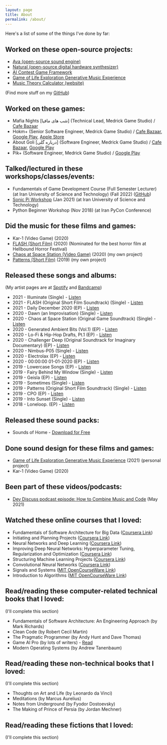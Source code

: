 ```yaml
---
layout: page
title: About
permalink: /about/
---
```


Here's a list of some of the things I've done by far:

## Worked on these open-source projects:
- [Ava (open-source sound engine)](https://github.com/amuuu/ava/)
- [Natural (open-source digital hardware synthesizer)](https://github.com/amuuu/natural-synth)
- [AI Contest Game Framework](https://github.com/Chillin-Examples/SearchAndDefuse)
- [Game of Life Exploration Generative Music Experience](https://github.com/amuuu/game-of-life-generative-music)
- [Music Theory Calculator (website)](https://amuuu.github.io/music-theory-calculator)

(Find more stuff on my [GitHub](https://github.com/amuuu))

## Worked on these games:
- Mafia Nights [شب های مافیا] (Technical Lead, Medrick Game Studio) / [Cafe Bazaar](https://cafebazaar.ir/app/com.filimo.mafia?l=en)
- Hokm+ (Senior Software Engineer, Medrick Game Studio) / [Cafe Bazaar](https://cafebazaar.ir/app/com.xalopex.hokm?l=en), [Google Play](https://play.google.com/store/apps/details?id=com.medrick.hokm), [Apple Store](https://apps.apple.com/us/app/hokm-plus-online-card-game/id1578418839)
- About Goli [درباره گلی] (Software Engineer, Medrick Game Studio) / [Cafe Bazaar](https://cafebazaar.ir/app/com.medrick.blast?l=en), [Google Play](https://play.google.com/store/apps/details?id=com.medrick.blast)
- Pik+ (Software Engineer, Medrick Game Studio) / [Google Play](https://play.google.com/store/apps/details?id=com.xalopex.spades)

## Talked/lectured in these workshops/classes/events:
- Fundamentals of Game Development Course (Full Semester Lecturer) (at Iran University of Science and Technology) (Fall 2022) ([GitHub](https://github.com/amuuu/game-course-fall-2021))
- [Sonic Pi Workshop](https://github.com/amuuu/sonic-pi-workshop-iust) (Jan 2021) (at Iran University of Science and Technology)
- Python Beginner Workshop (Nov 2018) (at Iran PyCon Conference)

## Did the music for these films and games:
- Kar-1 (Video Game) (2020)
- [FLASH (Short Film)](https://open.spotify.com/track/3pngtvPzXgUM9qpCF4fb4o?si=53a608a8d32743ce) (2020) (Nominated for the best horror film at Hellbound Horror Festival)
- [Chaos at Space Station (Video Game)](https://open.spotify.com/track/40Ae7Iz5G6OI7Sptt3rpGT?si=a9t_GrB0QOWJJZ4lLIkr2Q) (2020) (my own project)
- [Patterns (Short Film)](https://open.spotify.com/track/2unpeRtRLdgo9Guw6JfUBi?si=etzMsksASJKHa6U8RIFpMg) (2019) (my own project)

## Released these songs and albums:
(My artist pages are at [Spotify](https://spoti.fi/2kNt827) and [Bandcamp](https://amuuu.bandcamp.com))
- 2021 - Illuminate (Single) - [Listen](https://open.spotify.com/album/5zGYAPeLOzt6vSsCP1VFou)
- 2021 - FLASH (Original Short Film Soundtrack) (Single) - [Listen](https://open.spotify.com/album/3MLJ7o1SiFuWgVD42uwxiK)
- 2021 - Daily December 2020 (EP) - [Listen](https://open.spotify.com/album/3RcsRWX0ZAJpMjjREeIu8P)
- 2020 - Dawn (an Improvisation) (Single) - [Listen](https://open.spotify.com/album/08R0U83by6YLxeqGTxNhGE)
- 2020 - Chaos at Space Station (Original Game Soundtrack) (Single) - [Listen](https://open.spotify.com/album/7mIdWawLLP9SHV0LsLyFCE)
- 2020 - Generated Ambient Bits (Vol.1) (EP) - [Listen](https://open.spotify.com/album/6kIPZoGWgyb4ndgEc7EIqx)
- 2020 - Lo-Fi & Hip-Hop Drafts, Pt.1 (EP) - [Listen](https://open.spotify.com/album/0PN5MIrS2k3NrvaNIb7Yfr)
- 2020 - Challenger Deep (Original Soundtrack for Imaginary Documentary) (EP) - [Listen](https://open.spotify.com/album/0wHrJ9WcbrD44Uo1FUTs02)
- 2020 - Nimbus-P05 (Single) - [Listen](https://open.spotify.com/album/4KC5jmOSwsYmDm2OFP2gP8)
- 2020 - Electrolax (EP) - [Listen](https://open.spotify.com/album/2al3h1Z1DWtjzdYu43djTo)
- 2020 - 00:00:00 01-01-2020 (EP) - [Listen](https://open.spotify.com/album/5SbP4gOYbkzQz0LVqpCKwE)
- 2019 - Lowercase Songs (EP) - [Listen](https://open.spotify.com/album/4GS9gAeqWXfzOUHjPQDmvY)
- 2019 - Fairy Behind My Window (Single) - [Listen](https://open.spotify.com/album/0wsJmtFvrrBJ2oGiOG3iJi)
- 2019 - Geisla (EP) - [Listen](https://open.spotify.com/album/1QgxMyW6c7VnWzLCGvRUBk)
- 2019 - Sometimes (Single) - [Listen](https://open.spotify.com/album/3jjWKyFhF7Wm1m1RakcvSV)
- 2019 - Patterns (Original Short Film Soundtrack) (Single) - [Listen](https://open.spotify.com/album/4PdmELAEZt8y00YE5gcYJo)
- 2019 - CPO (EP) - [Listen](https://open.spotify.com/album/7yJiLZ1VJET5ZeoxralwKY)
- 2019 - Into Sunset (Single) - [Listen](https://open.spotify.com/album/3C6Prb4gyMEl5Qntw7s4qA)
- 2018 - Loneloop. (EP) - [Listen](https://open.spotify.com/album/2gbkP3hjBGdIUiLSrKm3LP)

## Released these sound packs:
- Sounds of Home - [Download for Free](https://amuuu.bandcamp.com/album/sounds-of-home-free-sound-pack)

## Done sound design for these films and games:
- [Game of Life Exploration Generative Music Experience](https://github.com/amuuu/game-of-life-generative-music) (2021) (personal project)
- Kar-1 (Video Game) (2020)

## Been part of these videos/podcasts:
- [Dev Discuss podcast episode: How to Combine Music and Code](https://dev.to/devdiscuss/s4-e4-how-to-combine-music-and-code) (May 2021)

## Watched these online courses that I loved:
- Fundamentals of Software Architecture for Big Data ([Coursera Link](https://www.coursera.org/learn/software-architecture-for-big-data-fundamentals))
- Initiating and Planning Projects ([Coursera Link](https://www.coursera.org/learn/project-planning/))
- Neural Networks and Deep Learning ([Coursera Link](https://www.coursera.org/learn/neural-networks-deep-learning?specialization=deep-learning))
- Improving Deep Neural Networks: Hyperparameter Tuning, Regularization and Optimization ([Coursera Link](https://www.coursera.org/learn/deep-neural-network?specialization=deep-learning))
- Structuring Machine Learning Projects ([Coursera Link](https://www.coursera.org/learn/machine-learning-projects?specialization=deep-learning))
- Convolutional Neural Networks ([Coursera Link](https://www.coursera.org/learn/convolutional-neural-networks?specialization=deep-learning))
- Signals and Systems ([MIT OpenCourseWare Link](https://ocw.mit.edu/courses/res-6-007-signals-and-systems-spring-2011/))
- Introduction to Algorithms ([MIT OpenCourseWare Link](https://ocw.mit.edu/courses/6-006-introduction-to-algorithms-spring-2020/))

## Read/reading these computer-related technical books that I loved:
(I'll complete this section)
- Fundamentals of Software Architecture: An Engineering Approach (by Mark Richards)
- Clean Code (by Robert Cecil Martin)
- The Pragmatic Programmer (by Andy Hunt and Dave Thomas)
- Game AI Pro (by lots of writers) - [Read](http://www.gameaipro.com/)
- Modern Operating Systems (by Andrew Tanenbaum)

## Read/reading these non-technical books that I loved:
(I'll complete this section)
- Thoughts on Art and Life (by Leonardo da Vinci)
- Meditations (by Marcus Aurelius)
- Notes from Underground (by Fyodor Dostoevsky)
- The Making of Prince of Persia (by Jordan Mechner)

## Read/reading these fictions that I loved:
(I'll complete this section)

